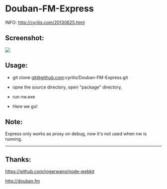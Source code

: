 Douban-FM-Express
==================

INFO:  http://cyrilis.com/20130625.html

Screenshot:
-----------
![](http://img.cyrilis.com/img/douban_radio.png)


Usage:
-----------
* git clone git@github.com:cyrilis/Douban-FM-Express.git

* opne the source directory, open "package" directory, 

* run nw.exe

* Here we go!

Note:
-----------
Express only works as proxy on debug, now it's not used when nw is running.

-----------
Thanks:
-----------
https://github.com/rogerwang/node-webkit

http://douban.fm
